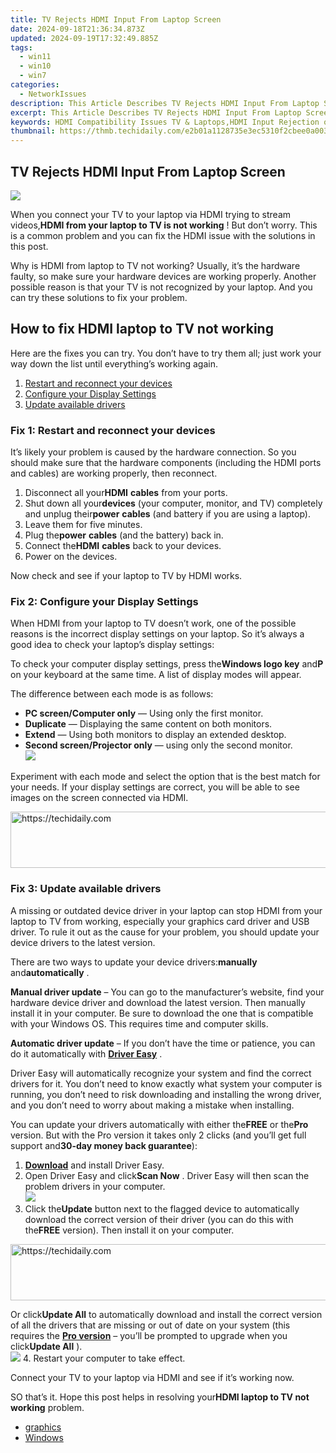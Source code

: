```yaml
---
title: TV Rejects HDMI Input From Laptop Screen
date: 2024-09-18T21:36:34.873Z
updated: 2024-09-19T17:32:49.885Z
tags:
  - win11
  - win10
  - win7
categories:
  - NetworkIssues
description: This Article Describes TV Rejects HDMI Input From Laptop Screen
excerpt: This Article Describes TV Rejects HDMI Input From Laptop Screen
keywords: HDMI Compatibility Issues TV & Laptops,HDMI Input Rejection on Laptop to Television,Using External Display with HDMI-Enabled Laptop,Connecting Laptop Screen Directly to a Smart TV,Laptop HDMI Output Limitations and Solutions,Overcoming TV Input Problems for Laptops,Troubleshooting HDMI Connectivity Between TV & Laptop
thumbnail: https://thmb.techidaily.com/e2b01a1128735e3ec5310f2cbee0a0035159bd501806692c9cb150d9959d92bc.jpg
---
```


## TV Rejects HDMI Input From Laptop Screen

![](https://images.drivereasy.com/wp-content/uploads/2018/03/img_5aa0dd4731ba1.jpg)

 When you connect your TV to your laptop via HDMI trying to stream videos,**HDMI from your laptop to TV is not working** ! But don’t worry. This is a common problem and you can fix the HDMI issue with the solutions in this post.

 Why is HDMI from laptop to TV not working? Usually, it’s the hardware faulty, so make sure your hardware devices are working properly. Another possible reason is that your TV is not recognized by your laptop. And you can try these solutions to fix your problem.

## How to fix HDMI laptop to TV not working

 Here are the fixes you can try. You don’t have to try them all; just work your way down the list until everything’s working again.

1. [Restart and reconnect your devices](#F1)
2. [Configure your Display Settings](#F2)
3. [Update available drivers](#F3)

### Fix 1: Restart and reconnect your devices

 It’s likely your problem is caused by the hardware connection. So you should make sure that the hardware components (including the HDMI ports and cables) are working properly, then reconnect.

1. Disconnect all your**HDMI** **cables** from your ports.
2. Shut down all your**devices** (your computer, monitor, and TV) completely and unplug their**power** **cables** (and battery if you are using a laptop).
3. Leave them for five minutes.
4. Plug the**power** **cables** (and the battery) back in.
5. Connect the**HDMI** **cables** back to your devices.
6. Power on the devices.

Now check and see if your laptop to TV by HDMI works.

### Fix 2: Configure your Display Settings

 When HDMI from your laptop to TV doesn’t work, one of the possible reasons is the incorrect display settings on your laptop. So it’s always a good idea to check your laptop’s display settings:

 To check your computer display settings, press the**Windows logo key** and**P** on your keyboard at the same time. A list of display modes will appear.

The difference between each mode is as follows:

* **PC screen/Computer only** — Using only the first monitor.
* **Duplicate** — Displaying the same content on both monitors.
* **Extend** — Using both monitors to display an extended desktop.
* **Second screen/Projector only** — using only the second monitor.  
![](https://images.drivereasy.com/wp-content/uploads/2019/01/img_5c453c1dab187.jpg)

 Experiment with each mode and select the option that is the best match for your needs. If your display settings are correct, you will be able to see images on the screen connected via HDMI.

<!-- affiliate ads begin -->
<a href="https://aligracehair.sjv.io/c/5597632/1938721/19272" target="_top" id="1938721">
  <img src="//a.impactradius-go.com/display-ad/19272-1938721" border="0" alt="https://techidaily.com" width="728" height="90"/>
</a>
<img height="0" width="0" src="https://aligracehair.sjv.io/i/5597632/1938721/19272" style="position:absolute;visibility:hidden;" border="0" />
<!-- affiliate ads end -->

### Fix 3: Update available drivers

 A missing or outdated device driver in your laptop can stop HDMI from your laptop to TV from working, especially your graphics card driver and USB driver. To rule it out as the cause for your problem, you should update your device drivers to the latest version.

 There are two ways to update your device drivers:**manually** and**automatically** .

**Manual driver update** – You can go to the manufacturer’s website, find your hardware device driver and download the latest version. Then manually install it in your computer. Be sure to download the one that is compatible with your Windows OS. This requires time and computer skills.

**Automatic driver update** – If you don’t have the time or patience, you can do it automatically with **[Driver Easy](https://tools.techidaily.com/drivereasy/download/)**  .

 Driver Easy will automatically recognize your system and find the correct drivers for it. You don’t need to know exactly what system your computer is running, you don’t need to risk downloading and installing the wrong driver, and you don’t need to worry about making a mistake when installing.

 You can update your drivers automatically with either the**FREE** or the**Pro** version. But with the Pro version it takes only 2 clicks (and you’ll get full support and**30-day money back guarantee**):

1. **[Download](https://tools.techidaily.com/drivereasy/download/)**  and install Driver Easy.
2. Open Driver Easy and click**Scan Now** . Driver Easy will then scan the problem drivers in your computer.  
![](https://images.drivereasy.com/wp-content/uploads/2019/01/img_5c453dbd898e6.jpg)
3. Click the**Update** button next to the flagged device to automatically download the correct version of their driver (you can do this with the**FREE** version). Then install it on your computer.  

<!-- affiliate ads begin -->
<a href="https://aligracehair.sjv.io/c/5597632/1896510/19272" target="_top" id="1896510">
  <img src="//a.impactradius-go.com/display-ad/19272-1896510" border="0" alt="https://techidaily.com" width="728" height="90"/>
</a>
<img height="0" width="0" src="https://aligracehair.sjv.io/i/5597632/1896510/19272" style="position:absolute;visibility:hidden;" border="0" />
<!-- affiliate ads end -->

 Or click**Update All** to automatically download and install the correct version of all the drivers that are missing or out of date on your system (this requires the **[Pro version](https://tools.techidaily.com/drivereasy/download/)**  – you’ll be prompted to upgrade when you click**Update All** ).  
![](https://images.drivereasy.com/wp-content/uploads/2019/01/img_5c453e3451066.jpg)
4. Restart your computer to take effect.

 Connect your TV to your laptop via HDMI and see if it’s working now.

 SO that’s it. Hope this post helps in resolving your**HDMI laptop to TV not working** problem.

* [graphics](https://tools.techidaily.com/drivereasy/download/)
* [Windows](https://tools.techidaily.com/drivereasy/download/)

<ins class="adsbygoogle"
     style="display:block"
     data-ad-format="autorelaxed"
     data-ad-client="ca-pub-7571918770474297"
     data-ad-slot="1223367746"></ins>

<ins class="adsbygoogle"
     style="display:block"
     data-ad-client="ca-pub-7571918770474297"
     data-ad-slot="8358498916"
     data-ad-format="auto"
     data-full-width-responsive="true"></ins>



